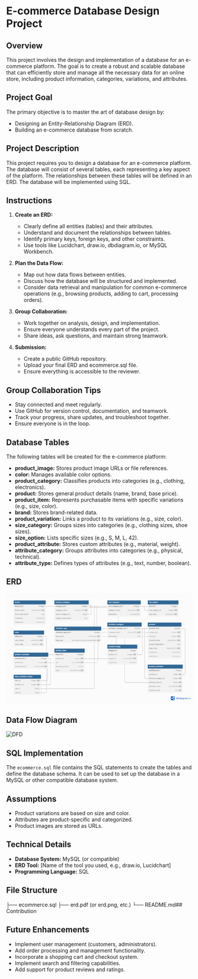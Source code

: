 # E-commerce Database Design Project

## Overview

This project involves the design and implementation of a database for an e-commerce platform.  The goal is to create a robust and scalable database that can efficiently store and manage all the necessary data for an online store, including product information, categories, variations, and attributes.

## Project Goal

The primary objective is to master the art of database design by:

* Designing an Entity-Relationship Diagram (ERD).
* Building an e-commerce database from scratch.

## Project Description

This project requires you to design a database for an e-commerce platform.  The database will consist of several tables, each representing a key aspect of the platform.  The relationships between these tables will be defined in an ERD.  The database will be implemented using SQL.

## Instructions

1.  **Create an ERD:**
    * Clearly define all entities (tables) and their attributes.
    * Understand and document the relationships between tables.
    * Identify primary keys, foreign keys, and other constraints.
    * Use tools like Lucidchart, draw.io, dbdiagram.io, or MySQL Workbench.

2.  **Plan the Data Flow:**
    * Map out how data flows between entities.
    * Discuss how the database will be structured and implemented.
    * Consider data retrieval and manipulation for common e-commerce operations (e.g., browsing products, adding to cart, processing orders).

3.  **Group Collaboration:**
    * Work together on analysis, design, and implementation.
    * Ensure everyone understands every part of the project.
    * Share ideas, ask questions, and maintain strong teamwork.

4.  **Submission:**
    * Create a public GitHub repository.
    * Upload your final ERD and ecommerce.sql file.
    * Ensure everything is accessible to the reviewer.

## Group Collaboration Tips

* Stay connected and meet regularly.
* Use GitHub for version control, documentation, and teamwork.
* Track your progress, share updates, and troubleshoot together.
* Ensure everyone is in the loop.

## Database Tables

The following tables will be created for the e-commerce platform:

* **product_image:** Stores product image URLs or file references.
* **color:** Manages available color options.
* **product_category:** Classifies products into categories (e.g., clothing, electronics).
* **product:** Stores general product details (name, brand, base price).
* **product_item:** Represents purchasable items with specific variations (e.g., size, color).
* **brand:** Stores brand-related data.
* **product_variation:** Links a product to its variations (e.g., size, color).
* **size_category:** Groups sizes into categories (e.g., clothing sizes, shoe sizes).
* **size_option:** Lists specific sizes (e.g., S, M, L, 42).
* **product_attribute:** Stores custom attributes (e.g., material, weight).
* **attribute_category:** Groups attributes into categories (e.g., physical, technical).
* **attribute_type:** Defines types of attributes (e.g., text, number, boolean).

## ERD 

![ERD](images/erd.png)

## Data Flow Diagram 

![DFD](images/dfd.png)

## SQL Implementation

The `ecommerce.sql` file contains the SQL statements to create the tables and define the database schema.  It can be used to set up the database in a MySQL or other compatible database system.

## Assumptions

* Product variations are based on size and color.
* Attributes are product-specific and categorized.
* Product images are stored as URLs.

## Technical Details

* **Database System:** MySQL (or compatible)
* **ERD Tool:** [Name of the tool you used, e.g., draw.io, Lucidchart]
* **Programming Language:** SQL

##  File Structure
├── ecommerce.sql
├── erd.pdf (or erd.png, etc.)
└── README.md## Contribution

## Future Enhancements
* Implement user management (customers, administrators).
* Add order processing and management functionality.
* Incorporate a shopping cart and checkout system.
* Implement search and filtering capabilities.
* Add support for product reviews and ratings.
